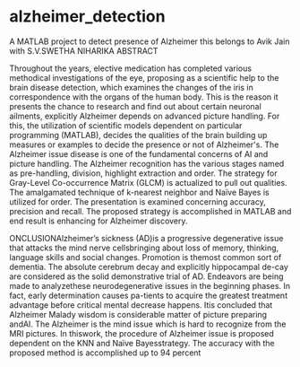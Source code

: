 # alzheimer_detection
A MATLAB project to detect presence of Alzheimer 
this belongs to Avik Jain with S.V.SWETHA NIHARIKA 
ABSTRACT

Throughout the years, elective medication has completed various methodical investigations of the eye, proposing as a scientific help to the brain disease detection, which examines the changes of the iris in correspondence with the organs of the human body. This is the reason it presents the chance to research and find out about certain neuronal ailments, explicitly Alzheimer depends on advanced picture handling. For this, the utilization of scientific models dependent on particular programming (MATLAB), decides the qualities of the brain building up measures or examples to decide the presence or not of Alzheimer's. The Alzheimer issue disease is one of the fundamental concerns of AI and picture handling. The Alzheimer recognition has the various stages named as pre-handling, division, highlight extraction and order. The strategy for Gray-Level Co-occurrence Matrix (GLCM) is actualized to pull out qualities. The amalgamated technique of k-nearest neighbor and Naïve Bayes is utilized for order. The presentation is examined concerning accuracy, precision and recall. The proposed strategy is accomplished in MATLAB and end result is enhancing for Alzheimer discovery.

ONCLUSIONAlzheimer’s sickness (AD)is a progressive degenerative issue that attacks the mind nerve cellsbringing about loss of memory, thinking, language skills and social changes. Promotion is themost common sort of dementia.  The absolute cerebrum decay and explicitly hippocampal de-cay are considered as the solid demonstrative trial of AD. Endeavors are being made to analyzethese neurodegenerative issues in the beginning phases. In fact, early determination causes pa-tients to acquire the greatest treatment advantage before critical mental decrease happens.  Itis concluded that Alzheimer Malady wisdom is considerable matter of picture preparing andAI. The Alzheimer is the mind issue which is hard to recognize from the MRI pictures. In thiswork, the procedure of Alzheimer issue is proposed dependent on the KNN and Naïve Bayesstrategy. The accuracy with the proposed method is accomplished up to 94 percent
